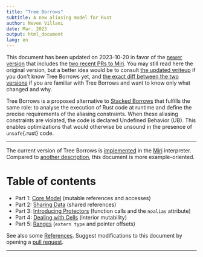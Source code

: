 ```yaml
---
title: "Tree Borrows"
subtitle: A new aliasing model for Rust
author: Neven Villani
date: Mar. 2023
output: html_document
lang: en
---
```


> <span class="alert">
This document has been updated on 2023-10-20 in favor of the [newer version](https://perso.crans.org/vanille/treebor)
that includes the [two recent PRs to Miri](https://github.com/rust-lang/miri/pull/3067).
You may still read here the original version, but a better idea would be to consult
[the updated writeup](https://perso.crans.org/vanille/treebor) if you don't know Tree Borrows yet,
and [the exact diff between the two versions](https://perso.crans.org/vanille/treebor/diff.0.html) if you are
familiar with Tree Borrows and want to know only what changed and why.
</span>

Tree Borrows is a proposed alternative to
[Stacked Borrows](https://www.ralfj.de/blog/2019/05/21/stacked-borrows-2.1.html)
that fulfills the same role: to analyse the execution of Rust code at runtime
and define the precise requirements of the aliasing constraints.
When these aliasing constraints are violated, the code is declared
Undefined Behavior (UB). This enables optimizations that would otherwise be
unsound in the presence of `unsafe`{.rust} code.

---

The current version of Tree Borrows is
[implemented](https://github.com/rust-lang/miri/tree/master/src/borrow_tracker/tree_borrows)
in the
[Miri](https://github.com/rust-lang/miri/)
interpreter.
Compared to [another description](https://github.com/Vanille-N/tree-borrows/blob/master/half/main.pdf),
this document is more example-oriented.

# Table of contents

- Part 1: [Core Model](core.html)
    (mutable references and accesses)
- Part 2: [Sharing Data](shared.html)
    (shared references)
- Part 3: [Introducing Protectors](protectors.html)
    (function calls and the `noalias` attribute)
- Part 4: [Dealing with Cells](interiormut.html)
    (interior mutability)
- Part 5: [Ranges](range.html)
    (`extern type` and pointer offsets)


See also some [References](refs.html).
Suggest modifications to this document by opening a
[pull request](https://github.com/Vanille-N/website/tree/master/data/treebor/src).

---
